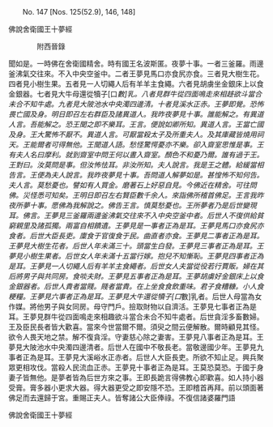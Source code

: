 ﻿　　No. 147 [Nos. 125(52.9), 146, 148]

佛說舍衛國王十夢經

　　　　附西晉錄


聞如是。一時佛在舍衛國精舍。時有國王名波斯匿。夜夢十事。一者三釜羅。雨邊釜沸氣交往來。不入中央空釜中。二者王夢見馬口亦食尻亦食。三者見大樹生花。四者見小樹生果。五者見一人切繩人后有羊羊主食繩。六者見胡虜坐金銀床上以食金銀器。七者見大牛母還從犢子[口*數]乳。八者見群牛從四面鳴走來相趍欲斗當合未合不知牛處。九者見大陂池水中央濁四邊清。十者見溪水正赤。王夢即覺。恐怖畏亡國及身。明日即召左右群臣及諸異道人。我昨夜夢見十事。誰能解之。有異道人言。吾能解之。恐王聞之即不樂耳。王言。便說如卿所知。異道人言。王當亡國及身。王大驚怖不厭不。異道人言。可厭當殺太子及所重夫人。及其庫藏皆燒用祠天。王能爾者可得無他。王聞道人語。愁怪驚愕憂亦不樂。卻入齋室思惟是事。王有夫人名曰摩利。就到齋室中問王何以晝入齋室。顏色不和憂乃爾。誰有過于王。王對曰。汝莫問是事。但汝怖怯耳。非汝所知。夫人說言。我是王之體。給緩當相告言。王便為夫人說言。我昨夜夢見十事。吾問道人解夢如是。甚惶怖不知何告。夫人言。莫愁憂也。譬如有人買金。磨著石上好惡自見。今佛近在精舍。可往問佛。災怪悉可知矣。王明日即召左右賢臣數千余人。來詣佛所稽首佛足。王言我昨夜所夢十事。愿佛為我解說之。佛告王言。慎莫愁憂也。王所夢者乃是后世變現耳。佛言。王夢見三釜羅兩邊釜沸氣交往來不入中央空釜中者。后世人不復供給貧窮親里及諸孤獨。兩富自相饋遺。王夢見是一事者正為是耳。王夢見馬口亦食尻亦食者。后世大臣長吏。廩食于官復食于民。曲直者亦食。王夢見二事者正為是耳。王夢見大樹生花者。后世人年未滿三十。頭當生白發。王夢見三事者正為是耳。王夢見小樹生果者。后世女人年未滿十五當行嫁。抱兒不知慚恥。王夢見四事者正為是耳。王夢見一人切繩人后有羊羊主食繩者。后世女人夫當從役若行賈販。婦在其后將男子與共同房。食啖夫財。王夢見五事者正為是耳。王夢胡虜好金銀床上以食金銀器者。后世人貴者當賤。賤者當貴。在上坐食食飲重味。君子食糟糠。小人食粳糧。王夢見六事者正為是耳。王夢見大牛還從犢子[口*數]乳者。后世人母當為女作媒。將他男子與女同房。母守門戶。撿取財物以自濟活。王夢見七事者正為是耳。王夢見群牛從四面鳴走來相趣欲斗當合未合不知牛處者。后世貪淫多畜數婦。王及臣民長者皆大歡喜。當來今世當爾不爾。須臾之間云便解散。爾時顧見其怪。欲令人畏天地之禁。解不復貪淫。守妻慈心除之妻害。王夢見八事者正為是耳。王夢見大陂池水中央濁四邊清者。后世人在國中不敬長老。當敬邊國少年。王夢見九事者正為是耳。王夢見大溪峪水正赤者。后世人大臣長吏。所欲不知止足。興兵聚眾更相攻伐。當殺人民流血正赤。王夢見十事者正為是耳。王莫恐莫恐。于國于身妻子皆無他。是夢者皆為后世方來之事。王即長跪言得佛教心即歡喜。如人持小器受膏。膏多器小更求大器。得大器更受之即安隱不恐。王即稽首再拜。前以頭面著佛足而去還歸于宮。重賜正夫人。皆奪諸公大臣俸祿。不復信諸婆羅門語

佛說舍衛國王十夢經
